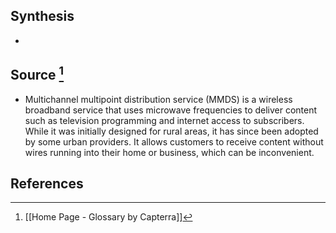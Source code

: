 ## Synthesis
- 
## Source [^1]
- Multichannel multipoint distribution service (MMDS) is a wireless broadband service that uses microwave frequencies to deliver content such as television programming and internet access to subscribers. While it was initially designed for rural areas, it has since been adopted by some urban providers. It allows customers to receive content without wires running into their home or business, which can be inconvenient.
## References

[^1]: [[Home Page - Glossary by Capterra]]